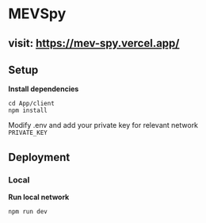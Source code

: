 # MEVSpy

## visit: https://mev-spy.vercel.app/

## Setup

**Install dependencies**

```
cd App/client
npm install
```

Modify .env and add your private key for relevant network  
`PRIVATE_KEY`

## Deployment

### Local

**Run local network**

```
npm run dev
```
